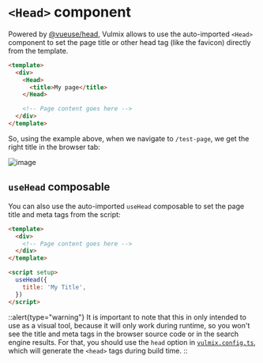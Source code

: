# `<Head>` component

Powered by [@vueuse/head](https://github.com/vueuse/head), Vulmix allows to use the auto-imported `<Head>` component to set the page title or other head tag (like the favicon) directly from the template.

```html [page/test-page.vue] {3-5}
<template>
  <div>
    <Head>
      <title>My page</title>
    </Head>

    <!-- Page content goes here -->
  </div>
</template>
```

So, using the example above, when we navigate to `/test-page`, we get the right title in the browser tab:

![image](https://user-images.githubusercontent.com/8026741/192713387-328b8c67-ab67-4515-a6bc-a7757f84d50a.png)

## `useHead` composable

You can also use the auto-imported `useHead` composable to set the page title and meta tags from the script:

```html [page/test-page.vue]{8-10}
<template>
  <div>
    <!-- Page content goes here -->
  </div>
</template>

<script setup>
  useHead({
    title: 'My Title',
  })
</script>
```

::alert{type="warning"}
It is important to note that this in only intended to use as a visual tool, because it will only work during runtime, so you won't see the title and meta tags in the browser source code or in the search engine results. For that, you should use the `head` option in [`vulmix.config.ts`](/guide/structure/vulmix.config.ts), which will generate the `<head>` tags during build time.
::
